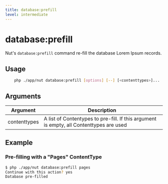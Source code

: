 ```yaml
---
title: database:prefill
level: intermediate
---
```

database:prefill
================

Nut's `database:prefill` command re-fill the database Lorem Ipsum records.

## Usage

```bash
    php ./app/nut database:prefill [options] [--] [<contenttypes>]...
```


## Arguments

| Argument | Description |
|----------|-------------|
| contenttypes | A list of Contentypes to pre-fill. If this argument is empty, all Contenttypes are used


## Example

### Pre-filling with a "Pages" ContentType

```bash
$ php ./app/nut database:prefill pages
Continue with this action? yes
Database pre-filled
```

